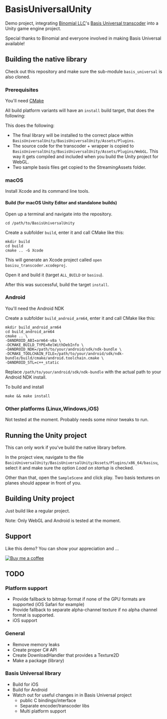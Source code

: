 # BasisUniversalUnity

Demo project, integrating [Binomial LLC](http://www.binomial.info)'s [Basis Universal transcoder](https://github.com/BinomialLLC/basis_universal) into a Unity game engine project.

Special thanks to Binomial and everyone involved in making Basis Universal available!

## Building the native library

Check out this repository and make sure the sub-module `basis_universal` is also cloned.

### Prerequisites

You'll need [CMake](https://cmake.org)

All build platform variants will have an `install` build target, that does the following:

This does the following:
- The final library will be installed to the correct place within `BasisUniversalUnity/BasisUniversalUnity/Assets/Plugins`.
- The source code for the transcoder + wrapper is copied to `BasisUniversalUnity/BasisUniversalUnity/Assets/Plugins/WebGL`. This way it gets compiled and included when you build the Unity project for WebGL.
- Two sample basis files get copied to the StreamingAssets folder.

### macOS

Install Xcode and its command line tools.

#### Build (for macOS Unity Editor and standalone builds)

Open up a terminal and navigate into the repository.

```
cd /path/to/BasisUniversalUnity
```

Create a subfolder `build`, enter it and call CMake like this:

```
mkdir build
cd build
cmake .. -G Xcode
```

This will generate an Xcode project called `open basisu_transcoder.xcodeproj`.

Open it and build it (target `ALL_BUILD` or `basisu`).

After this was successful, build the target `install`.

### Android

You'll need the Android NDK

Create a subfolder `build_android_arm64`, enter it and call CMake like this:

```
mkdir build_android_arm64
cd build_android_arm64
cmake .. \
-DANDROID_ABI=arm64-v8a \
-DCMAKE_BUILD_TYPE=RelWithDebInfo \
-DANDROID_NDK=/path/to/your/android/sdk/ndk-bundle \
-DCMAKE_TOOLCHAIN_FILE=/path/to/your/android/sdk/ndk-bundle/build/cmake/android.toolchain.cmake \
-DANDROID_STL=c++_static
```

Replace `/path/to/your/android/sdk/ndk-bundle` with the actual path to your Android NDK install.

To build and install
```
make && make install
```

### Other platforms (Linux,Windows,iOS)

Not tested at the moment. Probably needs some minor tweaks to run.

## Running the Unity project

This can only work if you've build the native library before.

In the project view, navigate to the file `BasisUniversalUnity/BasisUniversalUnity/Assets/Plugins/x86_64/basisu`, select it and make sure the option *Load on startup* is checked.

Other than that, open the `SampleScene` and click play. Two basis textures on planes should appear in front of you.

## Building Unity project

Just build like a regular project.

Note: Only WebGL and Android is tested at the moment.

## Support

Like this demo? You can show your appreciation and ...

[![Buy me a coffee](https://az743702.vo.msecnd.net/cdn/kofi1.png?v=0)](https://ko-fi.com/C0C3BW7G)

## TODO

### Platform support
- Provide fallback to bitmap format if none of the GPU formats are supported (iOS Safari for example)
- Provide fallback to separate alpha-channel texture if no alpha channel format is supported.
- iOS support

### General
- Remove memory leaks
- Create proper C# API
- Create DownloadHandler that provides a Texture2D
- Make a package (library)

### Basis Universal library
- Build for iOS
- Build for Android
- Watch out for useful changes in in Basis Universal project
  + public C bindings/interface
  + Separate encoder/transcoder libs
  + Multi platform support
